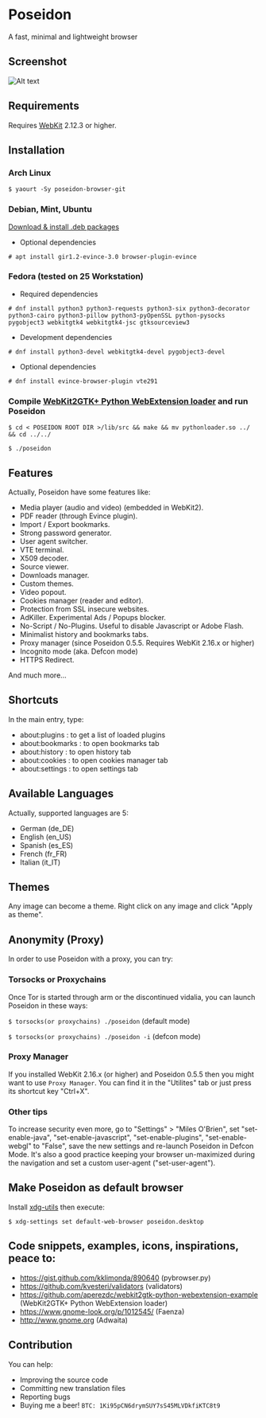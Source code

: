 # Poseidon
A fast, minimal and lightweight browser

## Screenshot

![Alt text](https://raw.githubusercontent.com/sidus-dev/screenshots/master/poseidon-0.6.3.png "Poseidon on Arch Linux")

## Requirements

Requires [WebKit](https://webkitgtk.org/) 2.12.3 or higher.

## Installation

### Arch Linux

`$ yaourt -Sy poseidon-browser-git`

### Debian, Mint, Ubuntu

[Download & install .deb packages](https://github.com/sidus-dev/poseidon/releases)

* Optional dependencies

`# apt install gir1.2-evince-3.0 browser-plugin-evince`

### Fedora (tested on 25 Workstation)

* Required dependencies

`# dnf install python3 python3-requests python3-six python3-decorator python3-cairo python3-pillow python3-pyOpenSSL python-pysocks pygobject3 webkitgtk4 webkitgtk4-jsc gtksourceview3`

* Development dependencies

`# dnf install python3-devel webkitgtk4-devel pygobject3-devel`

* Optional dependencies

`# dnf install evince-browser-plugin vte291`

### Compile [WebKit2GTK+ Python WebExtension loader](https://github.com/aperezdc/webkit2gtk-python-webextension-example) and run Poseidon

`$ cd < POSEIDON ROOT DIR >/lib/src && make && mv pythonloader.so ../ && cd ../../`

`$ ./poseidon`

## Features

Actually, Poseidon have some features like:

* Media player (audio and video) (embedded in WebKit2).
* PDF reader (through Evince plugin).
* Import / Export bookmarks.
* Strong password generator.
* User agent switcher.
* VTE terminal.
* X509 decoder.
* Source viewer.
* Downloads manager.
* Custom themes.
* Video popout.
* Cookies manager (reader and editor).
* Protection from SSL insecure websites.
* AdKiller. Experimental Ads / Popups blocker.
* No-Script / No-Plugins. Useful to disable Javascript or Adobe Flash.
* Minimalist history and bookmarks tabs.
* Proxy manager (since Poseidon 0.5.5. Requires WebKit 2.16.x or higher)
* Incognito mode (aka. Defcon mode)
* HTTPS Redirect.

And much more...

## Shortcuts

In the main entry, type:

* about:plugins : to get a list of loaded plugins
* about:bookmarks : to open bookmarks tab
* about:history : to open history tab
* about:cookies : to open cookies manager tab
* about:settings : to open settings tab

## Available Languages

Actually, supported languages are 5:

* German (de_DE)
* English (en_US)
* Spanish (es_ES)
* French (fr_FR)
* Italian (it_IT)

## Themes

Any image can become a theme. Right click on any image and click "Apply as theme".

## Anonymity (Proxy)

In order to use Poseidon with a proxy, you can try:

### Torsocks or Proxychains

Once Tor is started through arm or the discontinued vidalia, you can launch Poseidon in these ways:

`$ torsocks(or proxychains) ./poseidon` (default mode)

`$ torsocks(or proxychains) ./poseidon -i` (defcon mode)

### Proxy Manager

If you installed WebKit 2.16.x (or higher) and Poseidon 0.5.5 then you might want to use `Proxy Manager`.
You can find it in the "Utilites" tab or just press its shortcut key "Ctrl+X".

### Other tips

To increase security even more, go to "Settings" > "Miles O'Brien", set "set-enable-java", "set-enable-javascript", "set-enable-plugins", "set-enable-webgl" to "False", save the new settings and re-launch Poseidon in Defcon Mode. It's also a good practice keeping your browser un-maximized during the navigation and set a custom user-agent ("set-user-agent").

## Make Poseidon as default browser

Install [xdg-utils](https://www.freedesktop.org/wiki/Software/xdg-utils/) then execute:

`$ xdg-settings set default-web-browser poseidon.desktop`

## Code snippets, examples, icons, inspirations, peace to:

* https://gist.github.com/kklimonda/890640 (pybrowser.py)
* https://github.com/kvesteri/validators (validators)
* https://github.com/aperezdc/webkit2gtk-python-webextension-example (WebKit2GTK+ Python WebExtension loader)
* https://www.gnome-look.org/p/1012545/ (Faenza)
* http://www.gnome.org (Adwaita)

## Contribution

You can help:

* Improving the source code
* Committing new translation files
* Reporting bugs
* Buying me a beer! `BTC: 1Ki95pCN6drymSUY7sS45MLVDkfiKTC8t9`

